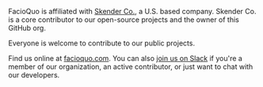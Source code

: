 FacioQuo is affiliated with [Skender Co.](https://skenderco.com), a U.S. based company.  Skender Co. is a core contributor to our open-source projects and the owner of this GitHub org.

Everyone is welcome to contribute to our public projects.

Find us online at [facioquo.com](https://facioquo.com).  You can also [join us on Slack](https://docs.google.com/forms/d/1jVGV9AEsuisKeHNxPKpgrcKuOzMYeGpvdsrWAwTU1Zk) if you're a member of our organization, an active contributor, or just want to chat with our developers.

